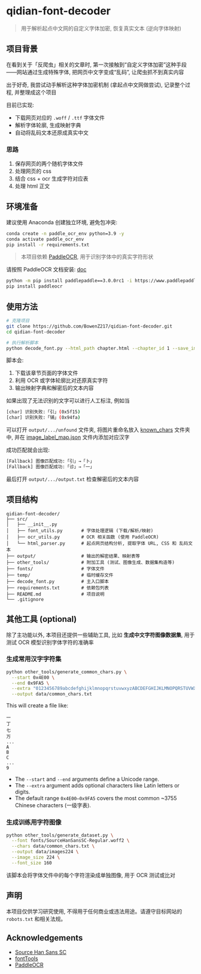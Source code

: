 # qidian-font-decoder

> 用于解析起点中文网的自定义字体加密, 恢复真实文本 (逆向字体映射)

## 项目背景

在看到关于「反爬虫」相关的文章时, 第一次接触到“自定义字体加密”这种手段——网站通过生成特殊字体, 把网页中文字变成“乱码”, 让爬虫抓不到真实内容

出于好奇, 我尝试动手解析这种字体加密机制 (拿起点中文网做尝试), 记录整个过程, 并整理成这个项目

目前已实现: 
- 下载网页对应的 `.woff` / `.ttf` 字体文件
- 解析字体轮廓, 生成映射字典
- 自动将乱码文本还原成真实中文

### 思路

1. 保存网页的两个随机字体文件
2. 处理网页的 css
3. 结合 css + ocr 生成字符对应表
4. 处理 html 正文

## 环境准备

建议使用 Anaconda 创建独立环境, 避免包冲突: 

```bash
conda create -n paddle_ocr_env python=3.9 -y
conda activate paddle_ocr_env
pip install -r requirements.txt
```

> 本项目依赖 [PaddleOCR](https://github.com/PaddlePaddle/PaddleOCR), 用于识别字体中的真实字符形状

请按照 PaddleOCR 文档安装: [doc](https://paddlepaddle.github.io/PaddleOCR/latest/quick_start.html)

```bash
python -m pip install paddlepaddle==3.0.0rc1 -i https://www.paddlepaddle.org.cn/packages/stable/cpu/
pip install paddleocr
```

## 使用方法

```bash
# 克隆项目
git clone https://github.com/BowenZ217/qidian-font-decoder.git
cd qidian-font-decoder

# 执行解析脚本
python decode_font.py --html_path chapter.html --chapter_id 1 --save_image --save_dir output/
```

脚本会: 
1. 下载该章节页面的字体文件
2. 利用 OCR 或字体轮廓比对还原真实字符
3. 输出映射字典和解密后的文本内容

如果出现了无法识别的文字可以进行人工标注, 例如当

```bash
[char] 识别失败:「引」(0x5f15)
[char] 识别失败:「铺」(0x94fa)
```

可以打开 `output/.../unfound` 文件夹, 将图片重命名放入 [known_chars](resources/known_chars/) 文件夹中, 并在 [image_label_map.json](resources/image_label_map.json) 文件内添加对应汉字

成功匹配就会出现:

```bash
[Fallback] 图像匹配成功:「引」→「卜」
[Fallback] 图像匹配成功:「诊」→「一」
```

最后打开 `output/.../output.txt` 检查解密后的文本内容

## 项目结构

```
qidian-font-decoder/
├── src/
│   ├── __init__.py
│   ├── font_utils.py       # 字体处理逻辑 (下载/解析/映射)
│   ├── ocr_utils.py        # OCR 相关函数 (使用 PaddleOCR)
│   └── html_parser.py      # 起点网页结构分析, 提取字体 URL, CSS 和 乱码文本
├── output/                 # 输出的解密结果、映射表等
├── other_tools/            # 附加工具 (测试、图像生成、数据集构造等)
├── fonts/                  # 字体文件
├── temp/                   # 临时缓存文件
├── decode_font.py          # 主入口脚本
├── requirements.txt        # 依赖包列表
├── README.md               # 项目说明
└── .gitignore
```

## 其他工具 (optional)

除了主功能以外, 本项目还提供一些辅助工具, 比如 **生成中文字符图像数据集**, 用于测试 OCR 模型识别字体字符的准确率

### 生成常用汉字字符集

```bash
python other_tools/generate_common_chars.py \
  --start 0x4E00 \
  --end 0x9FA5 \
  --extra "0123456789abcdefghijklmnopqrstuvwxyzABCDEFGHIJKLMNOPQRSTUVWXYZ" \
  --output data/common_chars.txt
```

This will create a file like:
```
一
丁
七
万
...
A
B
C
...
9
```

- The `--start` and `--end` arguments define a Unicode range.
- The `--extra` argument adds optional characters like Latin letters or digits.
- The default range `0x4E00–0x9FA5` covers the most common ~3755 Chinese characters (一级字表).

### 生成训练用字符图像

```bash
python other_tools/generate_dataset.py \
  --font fonts/SourceHanSansSC-Regular.woff2 \
  --chars data/common_chars.txt \
  --output data/images224 \
  --image_size 224 \
  --font_size 160
```

该脚本会将字体文件中的每个字符渲染成单独图像, 用于 OCR 测试或比对

## 声明

本项目仅供学习研究使用, 不得用于任何商业或违法用途。请遵守目标网站的 `robots.txt` 和相关法规。

## Acknowledgements

- [Source Han Sans SC](https://github.com/adobe-fonts/source-han-sans)
- [fontTools](https://github.com/fonttools/fonttools)
- [PaddleOCR](https://github.com/PaddlePaddle/PaddleOCR)
